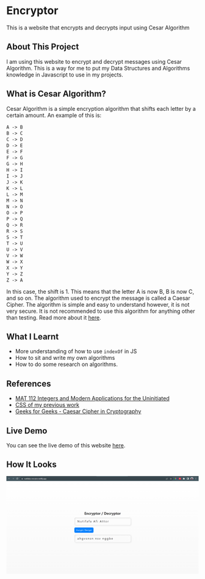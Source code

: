 # Encryptor

This is a website that encrypts and decrypts input using Cesar Algorithm

## About This Project

I am using this website to encrypt and decrypt messages using Cesar Algorithm. This is a way for me to put my Data Structures and Algorithms knowledge in Javascript to use in my projects.

## What is Cesar Algorithm?

Cesar Algorithm is a simple encryption algorithm that shifts each letter by a certain amount. An example of this is:

```
A -> B
B -> C
C -> D
D -> E
E -> F
F -> G
G -> H
H -> I
I -> J
J -> K
K -> L
L -> M
M -> N
N -> O
O -> P
P -> Q
Q -> R
R -> S
S -> T
T -> U
U -> V
V -> W
W -> X
X -> Y
Y -> Z
Z -> A
```

In this case, the shift is 1. This means that the letter A is now B, B is now C, and so on. The algorithm used to encrypt the message is called a Caesar Cipher. The algorithm is simple and easy to understand however, it is not very secure. It is not recommended to use this algorithm for anything other than testing. Read more about it [here](https://en.wikipedia.org/wiki/Caesar_cipher).

## What I Learnt
- More understanding of how to use `indexOf` in JS
- How to sit and write my own algorithms 
- How to do some research on algorithms.
## References

-   [MAT 112 Integers and Modern Applications for the Uninitiated](https://mathstats.uncg.edu/sites/pauli/112/HTML/seccaesar.html)
-   [CSS of my previous work](https://github.com/neophyte-programmer/random-password-generator)
-   [Geeks for Geeks - Caesar Cipher in Cryptography](https://www.geeksforgeeks.org/caesar-cipher-in-cryptography/)

## Live Demo

You can see the live demo of this website [here](https://nutifafas-encrytor.netlify.app/).

## How It Looks
![](preview.png)